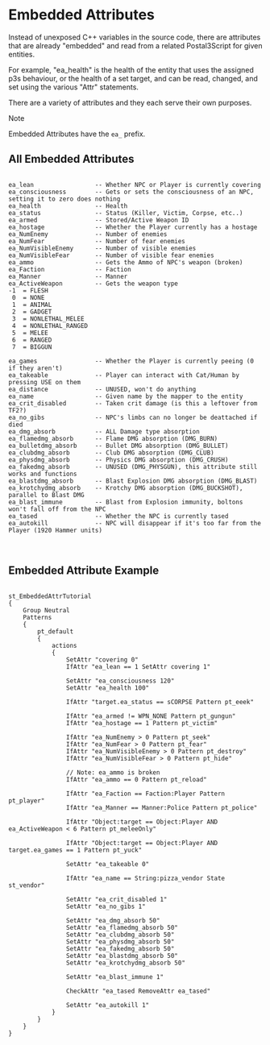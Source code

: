 # Embedded Attributes
Instead of unexposed C++ variables in the source code, there are attributes that are already "embedded" and read from a related Postal3Script for given entities.

For example, "ea_health" is the health of the entity that uses the assigned p3s behaviour, or the health of a set target, and can be read, changed, and set using the various "Attr" statements.

There are a variety of attributes and they each serve their own purposes.

<div class="admonition note">
<p class="admonition-title">Note</p>
<p>Embedded Attributes have the <code>ea_</code> prefix.</p>
</ul>
</div>

## All Embedded Attributes
<pre><code>
ea_lean					-- Whether NPC or Player is currently covering
ea_consciousness		-- Gets or sets the consciousness of an NPC, setting it to zero does nothing
ea_health				-- Health
ea_status				-- Status (Killer, Victim, Corpse, etc..)
ea_armed				-- Stored/Active Weapon ID
ea_hostage				-- Whether the Player currently has a hostage
ea_NumEnemy				-- Number of enemies
ea_NumFear				-- Number of fear enemies
ea_NumVisibleEnemy		-- Number of visible enemies
ea_NumVisibleFear		-- Number of visible fear enemies
ea_ammo					-- Gets the Ammo of NPC's weapon (broken)
ea_Faction				-- Faction
ea_Manner				-- Manner
ea_ActiveWeapon			-- Gets the weapon type
-1 	= FLESH
 0 	= NONE
 1 	= ANIMAL
 2 	= GADGET
 3 	= NONLETHAL_MELEE
 4 	= NONLETHAL_RANGED
 5 	= MELEE
 6 	= RANGED
 7 	= BIGGUN
 
ea_games				-- Whether the Player is currently peeing (0 if they aren't)
ea_takeable				-- Player can interact with Cat/Human by pressing USE on them
ea_distance				-- UNUSED, won't do anything
ea_name					-- Given name by the mapper to the entity
ea_crit_disabled		-- Taken crit damage (is this a leftover from TF2?)
ea_no_gibs				-- NPC's limbs can no longer be deattached if died
ea_dmg_absorb			-- ALL Damage type absorption
ea_flamedmg_absorb 		-- Flame DMG absorption (DMG_BURN)
ea_bulletdmg_absorb 	-- Bullet DMG absorption (DMG_BULLET)
ea_clubdmg_absorb		-- Club DMG absorption (DMG_CLUB)
ea_physdmg_absorb		-- Physics DMG absorption (DMG_CRUSH)
ea_fakedmg_absorb		-- UNUSED (DMG_PHYSGUN), this attribute still works and functions
ea_blastdmg_absorb		-- Blast Explosion DMG absorption (DMG_BLAST)
ea_krotchydmg_absorb 	-- Krotchy DMG absorption (DMG_BUCKSHOT), parallel to Blast DMG
ea_blast_immune			-- Blast from Explosion immunity, boltons won't fall off from the NPC
ea_tased				-- Whether the NPC is currently tased
ea_autokill				-- NPC will disappear if it's too far from the Player (1920 Hammer units)
</code></pre>
<br>

## Embedded Attribute Example
<pre><code class="language-js">
st_EmbeddedAttrTutorial
{
	Group Neutral
	Patterns
	{
		pt_default
		{
			actions
			{
				SetAttr "covering 0"
				IfAttr "ea_lean == 1 SetAttr covering 1"
				
				SetAttr "ea_consciousness 120"
				SetAttr "ea_health 100"
				
				IfAttr "target.ea_status == sCORPSE Pattern pt_eeek"
				
				IfAttr "ea_armed != WPN_NONE Pattern pt_gungun"
				IfAttr "ea_hostage == 1 Pattern pt_victim"
				
				IfAttr "ea_NumEnemy > 0 Pattern pt_seek"
				IfAttr "ea_NumFear > 0 Pattern pt_fear"
				IfAttr "ea_NumVisibleEnemy > 0 Pattern pt_destroy"
				IfAttr "ea_NumVisibleFear > 0 Pattern pt_hide"
				
				// Note: ea_ammo is broken
				IfAttr "ea_ammo == 0 Pattern pt_reload"
				
				IfAttr "ea_Faction == Faction:Player Pattern pt_player"
				IfAttr "ea_Manner == Manner:Police Pattern pt_police"
				
				IfAttr "Object:target == Object:Player AND ea_ActiveWeapon < 6 Pattern pt_meleeOnly"
				
				IfAttr "Object:target == Object:Player AND target.ea_games == 1 Pattern pt_yuck"
				
				SetAttr "ea_takeable 0"
				
				IfAttr "ea_name == String:pizza_vendor State st_vendor"
				
				SetAttr "ea_crit_disabled 1"
				SetAttr "ea_no_gibs 1"
				
				SetAttr "ea_dmg_absorb 50"
				SetAttr "ea_flamedmg_absorb 50"
				SetAttr "ea_clubdmg_absorb 50"
				SetAttr "ea_physdmg_absorb 50"
				SetAttr "ea_fakedmg_absorb 50"
				SetAttr "ea_blastdmg_absorb 50"
				SetAttr "ea_krotchydmg_absorb 50"
				
				SetAttr "ea_blast_immune 1"
				
				CheckAttr "ea_tased RemoveAttr ea_tased"
				
				SetAttr "ea_autokill 1"
			}
		}
	}
}
</code></pre>